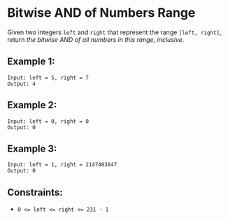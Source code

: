 # Bitwise AND of Numbers Range

Given two integers `left` and `right` that represent the range `[left, right]`, return *the bitwise AND of all numbers in this range, inclusive*.

## Example 1:
```
Input: left = 5, right = 7
Output: 4
```

## Example 2:
```
Input: left = 0, right = 0
Output: 0
```

## Example 3:
```
Input: left = 1, right = 2147483647
Output: 0
```

## Constraints:
* `0 <= left <= right <= 231 - 1`
